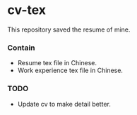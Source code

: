 cv-tex
======

This repository saved the resume of mine.

### Contain

* Resume tex file in Chinese.
* Work experience tex file in Chinese.

### TODO

* Update cv to make detail better.

